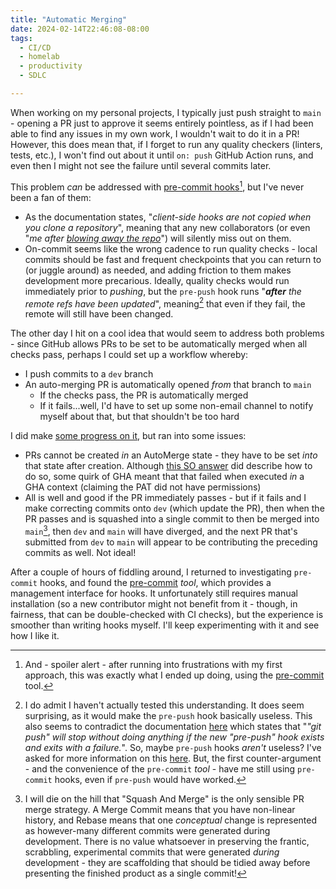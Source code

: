 ```yaml
---
title: "Automatic Merging"
date: 2024-02-14T22:46:08-08:00
tags:
  - CI/CD
  - homelab
  - productivity
  - SDLC

---
```

When working on my personal projects, I typically just push straight to `main` - opening a PR just to approve it seems entirely pointless, as if I had been able to find any issues in my own work, I wouldn't wait to do it in a PR! However, this does mean that, if I forget to run any quality checkers (linters, tests, etc.), I won't find out about it until `on: push` GitHub Action runs, and even then I might not see the failure until several commits later.
<!--more-->
This problem _can_ be addressed with [pre-commit hooks](https://git-scm.com/book/en/v2/Customizing-Git-Git-Hooks)[^spoiler], but I've never been a fan of them:
* As the documentation states, "_client-side hooks are not copied when you clone a repository_", meaning that any new collaborators (or even "_me after [blowing away the repo](https://xkcd.com/1597/)_") will silently miss out on them.
* On-commit seems like the wrong cadence to run quality checks - local commits should be fast and frequent checkpoints that you can return to (or juggle around) as needed, and adding friction to them makes development more precarious. Ideally, quality checks would run immediately prior to _pushing_, but the `pre-push` hook runs "_**after** the remote refs have been updated_", meaning[^do-i-understand-git] that even if they fail, the remote will still have been changed.

The other day I hit on a cool idea that would seem to address both problems - since GitHub allows PRs to be set to be automatically merged when all checks pass, perhaps I could set up a workflow whereby:
* I push commits to a `dev` branch
* An auto-merging PR is automatically opened _from_ that branch to `main`
  * If the checks pass, the PR is automatically merged
  * If it fails...well, I'd have to set up some non-email channel to notify myself about that, but that shouldn't be too hard

I did make [some progress on it](https://github.com/scubbo/edh-elo/tree/autoMergePR/.github/workflows), but ran into some issues:
* PRs cannot be created _in_ an AutoMerge state - they have to be set _into_ that state after creation. Although [this SO answer](https://stackoverflow.com/a/72259998/1040915) did describe how to do so, some quirk of GHA meant that that failed when executed _in_ a GHA context (claiming the PAT did not have permissions)
* All is well and good if the PR immediately passes - but if it fails and I make correcting commits onto `dev` (which update the PR), then when the PR passes and is squashed into a single commit to then be merged into `main`[^squash-and-merge], then `dev` and `main` will have diverged, and the next PR that's submitted from `dev` to `main` will appear to be contributing the preceding commits as well. Not ideal!

After a couple of hours of fiddling around, I returned to investigating `pre-commit` hooks, and found the [pre-commit](https://pre-commit.com/) _tool_, which provides a management interface for hooks. It unfortunately still requires manual installation (so a new contributor might not benefit from it - though, in fairness, that can be double-checked with CI checks), but the experience is smoother than writing hooks myself. I'll keep experimenting with it and see how I like it.


[^spoiler]: And - spoiler alert - after running into frustrations with my first approach, this was exactly what I ended up doing, using the [pre-commit](https://pre-commit.com/) tool.
[^do-i-understand-git]: I do admit I haven't actually tested this understanding. It does seem surprising, as it would make the `pre-push` hook basically useless. This also seems to contradict the documentation [here](https://github.com/git/git/blob/master/Documentation/RelNotes/1.8.2.txt) which states that "_"git push" will stop without doing anything if the new "pre-push" hook exists and exits with a failure._". So, maybe `pre-push` hooks _aren't_ useless? I've asked for more information on this [here](https://stackoverflow.com/questions/77998932/when-exactly-in-the-push-process-does-a-pre-push-hook-actually-run). But, the first counter-argument - and the convenience of the `pre-commit` _tool_ - have me still using `pre-commit` hooks, even if `pre-push` would have worked.
[^squash-and-merge]: I will die on the hill that "Squash And Merge" is the only sensible PR merge strategy. A Merge Commit means that you have non-linear history, and Rebase means that one _conceptual_ change is represented as however-many different commits were generated during development. There is no value whatsoever in preserving the frantic, scrabbling, experimental commits that were generated _during_ development - they are scaffolding that should be tidied away before presenting the finished product as a single commit![^irony]
[^irony]: Ironic, then, that in fact this tangled automation approach is one of the only cases where a Merge Commit would actually be...I can't believe I'm actually going to say this..._better_ 🤮
